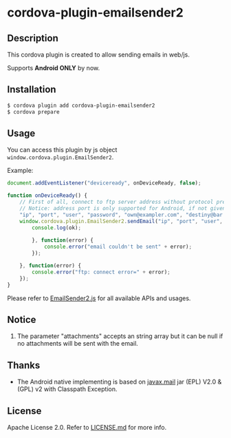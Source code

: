 # cordova-plugin-emailsender2
 
## Description

This cordova plugin is created to allow sending emails in web/js.

Supports **Android ONLY** by now.

## Installation

```sh
$ cordova plugin add cordova-plugin-emailsender2
$ cordova prepare
```

## Usage

You can access this plugin by js object `window.cordova.plugin.EmailSender2`.

Example:

```js
document.addEventListener("deviceready", onDeviceReady, false);

function onDeviceReady() {
    // First of all, connect to ftp server address without protocol prefix. e.g. "192.168.1.1:21", "ftp.xfally.github.io"
    // Notice: address port is only supported for Android, if not given, default port 21 will be used.
    "ip", "port", "user", "password", "own@exampler.com", "destiny@bar.com", "Test subject!", "It works!", ["/storage/emulated/0/Android/data/io.ionic.starter/foo.pdf", "/storage/emulated/0/Android/data/io.ionic.starter/bar.pdf"]
    window.cordova.plugin.EmailSender2.sendEmail("ip", "port", "user", "password", "own@exampler.com", "destiny@bar.com", "Test subject!", "It works!", ["/storage/emulated/0/Android/data/io.ionic.starter/foo.pdf", "/storage/emulated/0/Android/data/io.ionic.starter/bar.pdf"], function(ok) {
        console.log(ok);
        
        }, function(error) {
            console.error("email couldn't be sent" + error);
        });

    }, function(error) {
        console.error("ftp: connect error=" + error);
    });
}
```

Please refer to [EmailSender2.js](./www/EmailSender2.js) for all available APIs and usages.

## Notice

1. The parameter "attachments" accepts an string array but it can be null if no attachments will be sent with the email.

## Thanks

- The Android native implementing is based on [javax.mail](https://github.com/javaee/javamail) jar (EPL) V2.0 & (GPL) v2 with Classpath Exception.

## License

Apache License 2.0. Refer to [LICENSE.md](./LICENSE.md) for more info.
